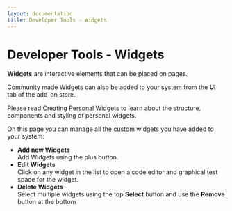 ```yaml
---
layout: documentation
title: Developer Tools - Widgets
---
```


# Developer Tools - Widgets

<!-- START MAINUI SIDEBAR DOC - DO NOT REMOVE -->
**Widgets** are interactive elements that can be placed on pages.

Community made Widgets can also be added to your system from the **UI** tab of the add-on store.

Please read [Creating Personal Widgets]({{base}}/ui/personal-widgets.html) to learn about the structure, components and styling of personal widgets.

On this page you can manage all the custom widgets you have added to your system:

- **Add new Widgets**<br>
  Add Widgets using the <!--F7:blue plus_circle_fill --> plus button.
- **Edit Widgets**<br>
  Click on any widget in the list to open a code editor and graphical test space for the widget.
- **Delete Widgets**<br>
  Select multiple widgets using the top **Select** button and use the **Remove** button at the bottom
<!-- END MAINUI SIDEBAR DOC - DO NOT REMOVE -->
